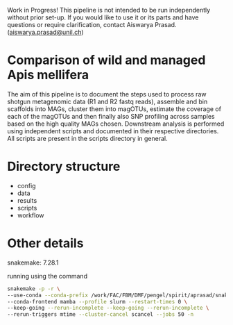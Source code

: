 Work in Progress! This pipeline is not intended to be run independently without prior set-up. If you would like to use it or its parts and have questions or require clarification, contact Aiswarya Prasad. (aiswarya.prasad@unil.ch)

# Comparison of wild and managed Apis mellifera

The aim of this pipeline is to document the steps used to process raw shotgun metagenomic data (R1 and R2 fastq reads), assemble and bin scaffolds into MAGs, cluster them into magOTUs, estimate the coverage of each of the magOTUs and then finally also SNP profiling across samples based on the high quality MAGs chosen. Downstream analysis is performed using independent scripts and documented in their respective directories. All scripts are present in the scripts directory in general.

# Directory structure

* config
* data
* results
* scripts
* workflow

# Other details

snakemake: 7.28.1

running using the command

```bash
snakemake -p -r \
--use-conda --conda-prefix /work/FAC/FBM/DMF/pengel/spirit/aprasad/snakemake-conda-envs-2024 \
--conda-frontend mamba --profile slurm --restart-times 0 \
--keep-going --rerun-incomplete --keep-going --rerun-incomplete \
--rerun-triggers mtime --cluster-cancel scancel --jobs 50 -n
```
